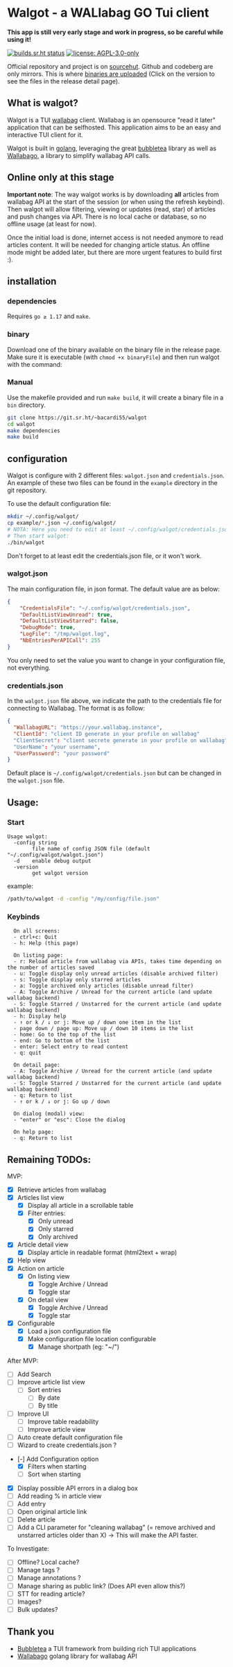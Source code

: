 # Walgot - a WALlabag GO Tui client

**This app is still very early stage and work in progress, so be careful while using it!**

[![builds.sr.ht status](https://builds.sr.ht/~bacardi55/walgot.svg)](https://builds.sr.ht/~bacardi55/walgot?)
[![license: AGPL-3.0-only](https://img.shields.io/badge/license-AGPL--3.0--only-informational.svg)](LICENSE)

Official repository and project is on [sourcehut](https://git.sr.ht/~bacardi55/walgot). Github and codeberg are only mirrors. This is where [binaries are uploaded](https://git.sr.ht/~bacardi55/walgot/refs) (Click on the version to see the files in the release detail page).

## What is walgot?

Walgot is a TUI [wallabag](https://wallabag.org) client. Wallabag is an opensource "read it later" application that can be selfhosted. This application aims to be an easy and interactive TUI client for it.

Walgot is built in [golang](golang.org/), leveraging the great [bubbletea](https://github.com/charmbracelet/bubbletea) library as well as [Wallabago](https://github.com/Strubbl/wallabago), a library to simplify wallabag API calls.

## Online only at this stage

**Important note**: The way walgot works is by downloading **all** articles from wallabag API at the start of the session (or when using the refresh keybind). Then walgot will allow filtering, viewing or updates (read, star) of articles and push changes via API. There is no local cache or database, so no offline usage (at least for now).

Once the initial load is done, internet access is not needed anymore to read articles content. It will be needed for changing article status. An offline mode might be added later, but there are more urgent features to build first :).

## installation

### dependencies

Requires `go ≥ 1.17` and `make`.

### binary

Download one of the binary available on the binary file in the release page. 
Make sure it is executable (with `chmod +x binaryFile`) and then run walgot with the command:

### Manual
Use the makefile provided and run `make build`, it will create a binary file in a `bin` directory.

``` bash
git clone https://git.sr.ht/~bacardi55/walgot
cd walgot
make dependencies
make build
```


## configuration

Walgot is configure with 2 different files: `walgot.json` and `credentials.json`. An example of these two files can be found in the `example` directory in the git repository.

To use the default configuration file:

``` bash
mkdir ~/.config/walgot/
cp example/*.json ~/.config/walgot/
# NOTA: Here you need to edit at least ~/.config/walgot/credentials.json
# Then start walgot:
./bin/walgot
```

Don't forget to at least edit the credentials.json file, or it won't work.

### walgot.json

The main configuration file, in json format. The default value are as below:

``` json
{
    "CredentialsFile": "~/.config/walgot/credentials.json",
    "DefaultListViewUnread": true,
    "DefaultListViewStarred": false,
    "DebugMode": true,
    "LogFile": "/tmp/walgot.log",
    "NbEntriesPerAPICall": 255
}
```

You only need to set the value you want to change in your configuration file, not everything.

### credentials.json

In the `walgot.json` file above, we indicate the path to the credentials file for connecting to Wallabag. The format is as follow:

``` json
{
  "WallabagURL": "https://your.wallabag.instance",
  "ClientId": "client ID generate in your profile on wallabag"
  "ClientSecret": "client secrete generate in your profile on wallabag"
  "UserName": "your username",
  "UserPassword": "your password"
}
```

Default place is `~/.config/walgot/credentials.json` but can be changed in the `walgot.json` file.

## Usage:

### Start

``` help
Usage walgot:
  -config string
    	file name of config JSON file (default "~/.config/walgot/walgot.json")
  -d	enable debug output
  -version
    	get walgot version
```

example:

``` bash
/path/to/walgot -d -config "/my/config/file.json"
```


### Keybinds

``` 
  On all screens:
  - ctrl+c: Quit
  - h: Help (this page)

  On listing page:
  - r: Reload article from wallabag via APIs, takes time depending on the number of articles saved
  - u: Toggle display only unread articles (disable archived filter)
  - s: Toggle display only starred articles
  - a: Toggle archived only articles (disable unread filter)
  - A: Toggle Archive / Unread for the current article (and update wallabag backend)
  - S: Toggle Starred / Unstarred for the current article (and update wallabag backend)
  - h: Display help
  - ↑ or k / ↓ or j: Move up / down one item in the list
  - page down / page up: Move up / down 10 items in the list
  - home: Go to the top of the list
  - end: Go to bottom of the list
  - enter: Select entry to read content
  - q: quit

  On detail page:
  - A: Toggle Archive / Unread for the current article (and update wallabag backend)
  - S: Toggle Starred / Unstarred for the current article (and update wallabag backend)
  - q: Return to list
  - ↑ or k / ↓ or j: Go up / down

  On dialog (modal) view:
  - "enter" or "esc": Close the dialog

  On help page:
  - q: Return to list
```


## Remaining TODOs:

MVP:

- [x] Retrieve articles from wallabag
- [x] Articles list view
  - [x] Display all article in a scrollable table
  - [x] Filter entries:
    - [x] Only unread
    - [x] Only starred
    - [x] Only archived
- [x] Article detail view
  - [x] Display article in readable format (html2text + wrap)
- [x] Help view
- [x] Action on article
  - [x] On listing view
    - [x] Toggle Archive / Unread
    - [x] Toggle star 
  - [x] On detail view
    - [x] Toggle Archive / Unread
    - [x] Toggle star 
- [x] Configurable
  - [x] Load a json configuration file
  - [x] Make configuration file location configurable
    - [x] Manage shortpath (eg: "~/")

After MVP:

- [ ] Add Search
- [ ] Improve article list view
  - [ ] Sort entries
    - [ ] By date
    - [ ] By title
- [ ] Improve UI
  - [ ] Improve table readability
  - [ ] Improve article view 
- [ ] Auto create default configuration file
- [ ] Wizard to create credentials.json ?
- [-] Add Configuration option
  - [x] Filters when starting
  - [ ] Sort when starting
- [x] Display possible API errors in a dialog box
- [ ] Add reading % in article view
- [ ] Add entry
- [ ] Open original article link
- [ ] Delete article
- [ ] Add a CLI parameter for "cleaning wallabag" (= remove archived and unstarred articles older than X) → This will make the API faster.

To Investigate:

- [ ] Offline? Local cache?
- [ ] Manage tags ?
- [ ] Manage annotations ?
- [ ] Manage sharing as public link? (Does API even allow this?)
- [ ] STT for reading article?
- [ ] Images?
- [ ] Bulk updates?

## Thank you

- [Bubbletea](https://github.com/charmbracelet/bubbletea) a TUI framework from building rich TUI applications
- [Wallabago](https://github.com/Strubbl/wallabago) golang library for wallabag API
